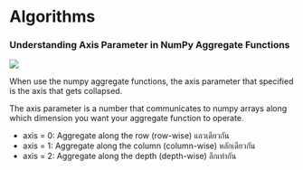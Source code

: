 # Algorithms

### Understanding Axis Parameter in NumPy Aggregate Functions
<img src="https://gitlab.com/phanuwit.suriya/argos-demo/raw/develop-branch/static/img/numpy-axis.png">

When use the numpy aggregate functions, the axis parameter that specified is the axis that gets collapsed.

The axis parameter is a number that communicates to numpy arrays along which dimension you want your aggregate function to operate.

- axis = 0: Aggregate along the row (row-wise)  แถวเดียวกัน
- axis = 1: Aggregate along the column (column-wise) หลักเดียวกัน
- axis = 2: Aggregate along the depth (depth-wise) ลึกเท่ากัน